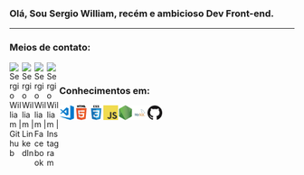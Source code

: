 ### Olá, Sou Sergio William, recém e ambicioso Dev Front-end.

-----------

### Meios de contato:

[<img align="left" alt="Sergio William | Github" width="22px" src="https://cdn.jsdelivr.net/npm/simple-icons@v3/icons/github.svg" />][Github]
[<img align="left" alt="Sergio William | LinkedIn" width="22px" src="https://cdn.jsdelivr.net/npm/simple-icons@v3/icons/linkedin.svg" />][Linkedin]
[<img align="left" alt="Sergio William | Facebook" width="22px" src="https://cdn.jsdelivr.net/npm/simple-icons@v3/icons/facebook.svg" />][Facebook]
[<img align="left" alt="Sergio William | Instagram" width="22px" src="https://cdn.jsdelivr.net/npm/simple-icons@v3/icons/instagram.svg" />][Instagram]<br />


### Conhecimentos em:

[<img align="left" alt="Visual Studio Code" width="26px" src="https://raw.githubusercontent.com/github/explore/80688e429a7d4ef2fca1e82350fe8e3517d3494d/topics/visual-studio-code/visual-studio-code.png" />][vscode]
[<img align="left" alt="HTML5" width="26px" src="https://raw.githubusercontent.com/github/explore/80688e429a7d4ef2fca1e82350fe8e3517d3494d/topics/html/html.png" />][html]
[<img align="left" alt="CSS3" width="26px" src="https://raw.githubusercontent.com/github/explore/80688e429a7d4ef2fca1e82350fe8e3517d3494d/topics/css/css.png" />][css]
[<img align="left" alt="JavaScript" width="26px" src="https://raw.githubusercontent.com/github/explore/80688e429a7d4ef2fca1e82350fe8e3517d3494d/topics/javascript/javascript.png" />][js]
[<img align="left" alt="Node.js" width="26px" src="https://raw.githubusercontent.com/github/explore/80688e429a7d4ef2fca1e82350fe8e3517d3494d/topics/nodejs/nodejs.png" />][node]
[<img align="left" alt="MySQL" width="26px" src="https://raw.githubusercontent.com/github/explore/80688e429a7d4ef2fca1e82350fe8e3517d3494d/topics/mysql/mysql.png" />][mysql]
[<img align="left" alt="GitHub" width="26px" src="https://raw.githubusercontent.com/github/explore/78df643247d429f6cc873026c0622819ad797942/topics/github/github.png" />][github1]


<br />
<br />

[github]: https://github.com/SergioWill013
[linkedin]: https://www.linkedin.com/in/sergio-william-b5a931185
[senai]: https://www.linkedin.com/company/senaipr/ 
[facebook]: https://www.facebook.com/sergio.william.9
[instagram]: https://www.instagram.com/sergilliam
[github1]: https://github.com
[mysql]: https://mysql.com
[node]: https://nodejs.org
[css]: https://www.w3schools.com/css/
[html]: https://www.w3schools.com/html/
[vscode]: https://code.visualstudio.com/
[js]: https://developer.mozilla.org/pt-BR/docs/Web/JavaScript


